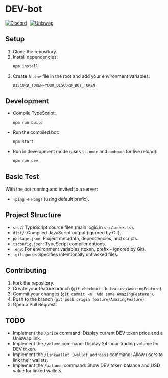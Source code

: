 # DEV-bot

<div style="display: flex; gap: 10px;">
  <a href="https://discord.com/oauth2/authorize?client_id=1210908193337970739">
    <img src="https://img.shields.io/badge/Discord-Invite%20to%20Server-5865F2?logo=discord&logoColor=white" alt="Discord">
  </a>
  <a href="https://app.uniswap.org/explore/tokens/base/0x047157CfFB8841A64DB93fd4E29fA3796B78466c">
    <img src="https://img.shields.io/badge/Uniswap-Buy%20on%20Uniswap-ff007a?logo=uniswap&logoColor=white" alt="Uniswap">
  </a>
</div>

## Setup

1.  Clone the repository.
2.  Install dependencies:
    ```bash
    npm install
    ```
3.  Create a `.env` file in the root and add your environment variables:
    ```env
    DISCORD_TOKEN=YOUR_DISCORD_BOT_TOKEN
    ```

## Development

*   Compile TypeScript:
    ```bash
    npm run build
    ```
*   Run the compiled bot:
    ```bash
    npm start
    ```
*   Run in development mode (uses `ts-node` and `nodemon` for live reload):
    ```bash
    npm run dev
    ```

## Basic Test

With the bot running and invited to a server:

*   `!ping` -> `Pong!` (using default prefix).

## Project Structure

*   `src/`: TypeScript source files (main logic in `src/index.ts`).
*   `dist/`: Compiled JavaScript output (ignored by Git).
*   `package.json`: Project metadata, dependencies, and scripts.
*   `tsconfig.json`: TypeScript compiler options.
*   `.env`: For environment variables (token, prefix - ignored by Git).
*   `.gitignore`: Specifies intentionally untracked files.

## Contributing

1.  Fork the repository.
2.  Create your feature branch (`git checkout -b feature/AmazingFeature`).
3.  Commit your changes (`git commit -m 'Add some AmazingFeature'`).
4.  Push to the branch (`git push origin feature/AmazingFeature`).
5.  Open a Pull Request.

## TODO

- Implement the `/price` command: Display current DEV token price and a Uniswap link.
- Implement the `/volume` command: Display 24-hour trading volume for DEV token.
- Implement the `/linkwallet [wallet_address]` command: Allow users to link their wallets.
- Implement the `/balance` command: Show DEV token balance and USD value for linked wallets.
